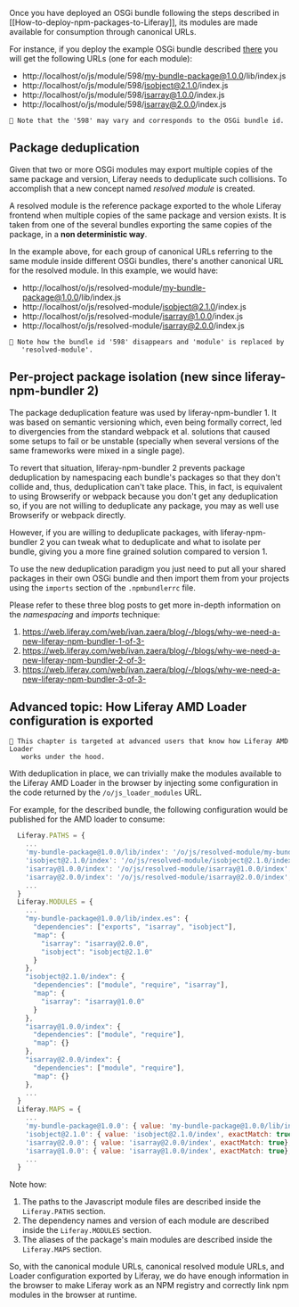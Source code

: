 Once you have deployed an OSGi bundle following the steps described in [[How-to-deploy-npm-packages-to-Liferay]], its modules are made available for consumption through canonical URLs. 

For instance, if you deploy the example OSGi bundle described [there](https://github.com/liferay/liferay-npm-build-tools/wiki/How-to-deploy-npm-packages-to-Liferay#structure-of-osgi-bundles-containing-npm-packages) you will get the following URLs (one for each module):

* http://localhost/o/js/module/598/my-bundle-package@1.0.0/lib/index.js
* http://localhost/o/js/module/598/isobject@2.1.0/index.js
* http://localhost/o/js/module/598/isarray@1.0.0/index.js
* http://localhost/o/js/module/598/isarray@2.0.0/index.js

```
👀 Note that the '598' may vary and corresponds to the OSGi bundle id.
```

## Package deduplication

Given that two or more OSGi modules may export multiple copies of the same package and version, Liferay needs to deduplicate such collisions. To accomplish that a new concept named _resolved module_ is created.

A resolved module is the reference package exported to the whole Liferay frontend when multiple copies of the same package and version exists. It is taken from one of the several bundles exporting the same copies of the package, in a **non deterministic way**.

In the example above, for each group of canonical URLs referring to the same module inside different OSGi bundles, there's another canonical URL for the resolved module. In this example, we would have:

* http://localhost/o/js/resolved-module/my-bundle-package@1.0.0/lib/index.js
* http://localhost/o/js/resolved-module/isobject@2.1.0/index.js
* http://localhost/o/js/resolved-module/isarray@1.0.0/index.js
* http://localhost/o/js/resolved-module/isarray@2.0.0/index.js

```
👀 Note how the bundle id '598' disappears and 'module' is replaced by
   'resolved-module'.
```

## Per-project package isolation (new since liferay-npm-bundler 2)

The package deduplication feature was used by liferay-npm-bundler 1. It was based on semantic versioning which, even being formally correct, led to divergencies from the standard webpack et al. solutions that caused some setups to fail or be unstable (specially when several versions of the same frameworks were mixed in a single page).

To revert that situation, liferay-npm-bundler 2 prevents package deduplication by namespacing each bundle's packages so that they don't collide and, thus, deduplication can't take place. This, in fact, is equivalent to using Browserify or webpack because you don't get any deduplication so, if you are not willing to deduplicate any package, you may as well use Browserify or webpack directly.

However, if you are willing to deduplicate packages, with liferay-npm-bundler 2 you can tweak what to deduplicate and what to isolate per bundle, giving you a more fine grained solution compared to version 1.

To use the new deduplication paradigm you just need to put all your shared packages in their own OSGi bundle and then import them from your projects using the `imports` section of the `.npmbundlerrc` file.

Please refer to these three blog posts to get more in-depth information on the _namespacing_ and _imports_ technique:

1. https://web.liferay.com/web/ivan.zaera/blog/-/blogs/why-we-need-a-new-liferay-npm-bundler-1-of-3-
2. https://web.liferay.com/web/ivan.zaera/blog/-/blogs/why-we-need-a-new-liferay-npm-bundler-2-of-3-
3. https://web.liferay.com/web/ivan.zaera/blog/-/blogs/why-we-need-a-new-liferay-npm-bundler-3-of-3-

## Advanced topic: How Liferay AMD Loader configuration is exported

```
👀 This chapter is targeted at advanced users that know how Liferay AMD Loader
   works under the hood.
```

With deduplication in place, we can trivially make the modules available to the
Liferay AMD Loader in the browser by injecting some configuration in the code
returned by the `/o/js_loader_modules` URL.

For example, for the described bundle, the following configuration would be
published for the AMD loader to consume:

```javascript
  Liferay.PATHS = {
    ...
    'my-bundle-package@1.0.0/lib/index': '/o/js/resolved-module/my-bundle-package@1.0.0/lib/index',
    'isobject@2.1.0/index': '/o/js/resolved-module/isobject@2.1.0/index',
    'isarray@1.0.0/index': '/o/js/resolved-module/isarray@1.0.0/index',
    'isarray@2.0.0/index': '/o/js/resolved-module/isarray@2.0.0/index',
    ...
  }
  Liferay.MODULES = {
    ...
    "my-bundle-package@1.0.0/lib/index.es": {
      "dependencies": ["exports", "isarray", "isobject"],
      "map": {
        "isarray": "isarray@2.0.0",
        "isobject": "isobject@2.1.0"
      }
    },
    "isobject@2.1.0/index": {
      "dependencies": ["module", "require", "isarray"],
      "map": {
        "isarray": "isarray@1.0.0"
      }
    },
    "isarray@1.0.0/index": {
      "dependencies": ["module", "require"],
      "map": {}
    },
    "isarray@2.0.0/index": {
      "dependencies": ["module", "require"],
      "map": {}
    },
    ...
  }
  Liferay.MAPS = {
    ...
    'my-bundle-package@1.0.0': { value: 'my-bundle-package@1.0.0/lib/index', exactMatch: true}
    'isobject@2.1.0': { value: 'isobject@2.1.0/index', exactMatch: true},
    'isarray@2.0.0': { value: 'isarray@2.0.0/index', exactMatch: true},
    'isarray@1.0.0': { value: 'isarray@1.0.0/index', exactMatch: true},
    ...
  }
```

Note how:

1. The paths to the Javascript module files are described inside the
	`Liferay.PATHS` section.
2. The dependency names and version of each module are described inside the
	`Liferay.MODULES` section.
3. The aliases of the package's main modules are described inside the
	`Liferay.MAPS` section.

So, with the canonical module URLs, canonical resolved module URLs, and Loader configuration exported by Liferay, we do have enough information in the browser to make Liferay work as an NPM registry and correctly link npm modules in the browser at runtime.

